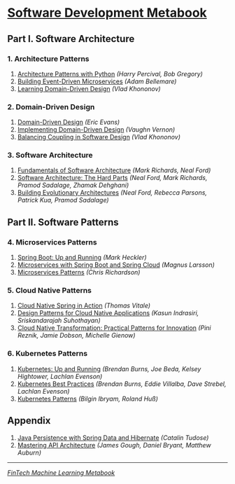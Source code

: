 # [Software Development Metabook](README_SOFTWARE.md)

## Part I. Software Architecture

### 1. Architecture Patterns
1. [Architecture Patterns with Python](https://www.amazon.com/Architecture-Patterns-Python-Domain-Driven-Microservices/dp/1492052205) _(Harry Percival, Bob Gregory)_
2. [Building Event-Driven Microservices](https://www.amazon.com/Building-Event-Driven-Microservices-Leveraging-Organizational/dp/1492057894) _(Adam Bellemare)_
3. [Learning Domain-Driven Design](https://www.amazon.com/Learning-Domain-Driven-Design-Aligning-Architecture/dp/1098100131) _(Vlad Khononov)_

### 2. Domain-Driven Design
1. [Domain-Driven Design](https://www.amazon.com/Domain-Driven-Design-Tackling-Complexity-Software/dp/0321125215) _(Eric Evans)_
2. [Implementing Domain-Driven Design](https://www.amazon.com/Implementing-Domain-Driven-Design-Vaughn-Vernon/dp/0321834577) _(Vaughn Vernon)_
3. [Balancing Coupling in Software Design](https://www.amazon.com/Balancing-Coupling-Software-Design-Addison-wesley/dp/0137353480) _(Vlad Khononov)_

### 3. Software Architecture
1. [Fundamentals of Software Architecture](https://www.amazon.com/dp/1492043451) _(Mark Richards, Neal Ford)_
2. [Software Architecture: The Hard Parts](https://www.amazon.com/Software-Architecture-Trade-Off-Distributed-Architectures/dp/1492086894) _(Neal Ford, Mark Richards, Pramod Sadalage, Zhamak Dehghani)_
3. [Building Evolutionary Architectures](https://www.amazon.com/Building-Evolutionary-Architectures-Automated-Governance/dp/1492097543) _(Neal Ford, Rebecca Parsons, Patrick Kua, Pramod Sadalage)_

## Part II. Software Patterns

### 4. Microservices Patterns
1. [Spring Boot: Up and Running](https://www.amazon.com/Spring-Boot-Running-Building-Applications/dp/1492076988) _(Mark Heckler)_
2. [Microservices with Spring Boot and Spring Cloud](https://www.amazon.com/Microservices-Spring-Boot-Cloud-microservices/dp/1801072973) _(Magnus Larsson)_
3. [Microservices Patterns](https://www.amazon.com/Microservices-Patterns-examples-Chris-Richardson/dp/1617294543) _(Chris Richardson)_

### 5. Cloud Native Patterns
1. [Cloud Native Spring in Action](https://www.amazon.com/Native-Spring-Action-Thomas-Vitale/dp/1617298425) _(Thomas Vitale)_
2. [Design Patterns for Cloud Native Applications](https://www.amazon.com/Design-Patterns-Cloud-Native-Applications/dp/1492090719) _(Kasun Indrasiri, Sriskandarajah Suhothayan)_
3. [Cloud Native Transformation: Practical Patterns for Innovation](https://www.amazon.com/dp/1492048909) _(Pini Reznik, Jamie Dobson, Michelle Gienow)_

### 6. Kubernetes Patterns
1. [Kubernetes: Up and Running](https://www.amazon.com/dp/109811020X) _(Brendan Burns, Joe Beda, Kelsey Hightower, Lachlan Evenson)_
2. [Kubernetes Best Practices](https://www.amazon.com/dp/1492056472) _(Brendan Burns, Eddie Villalba, Dave Strebel, Lachlan Evenson)_
3. [Kubernetes Patterns](https://www.amazon.com/Kubernetes-Patterns-Designing-Cloud-Native-Applications/dp/1492050288) _(Bilgin Ibryam, Roland Huß)_

## Appendix
1. [Java Persistence with Spring Data and Hibernate](https://www.amazon.com/Java-Persistence-Spring-Data-Hibernate/dp/1617299189) _(Catalin Tudose)_
2. [Mastering API Architecture](https://www.amazon.com/dp/1492090638) _(James Gough, Daniel Bryant, Matthew Auburn)_

---

[_FinTech Machine Learning Metabook_](https://mikelaud.github.io)
